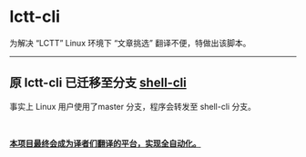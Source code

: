 # lctt-cli


为解决 “LCTT” Linux 环境下 “文章挑选” 翻译不便，特做出该脚本。

---------------

## 原 lctt-cli 已迁移至分支 [shell-cli](https://github.com/LCTT/lctt-cli/tree/shell-cli)

事实上 Linux 用户使用了master 分支，程序会转发至 shell-cli 分支。


</br>

**[本项目最终会成为译者们翻译的平台，实现全自动化。](https://irabe.me/lctt-cli.html)**
